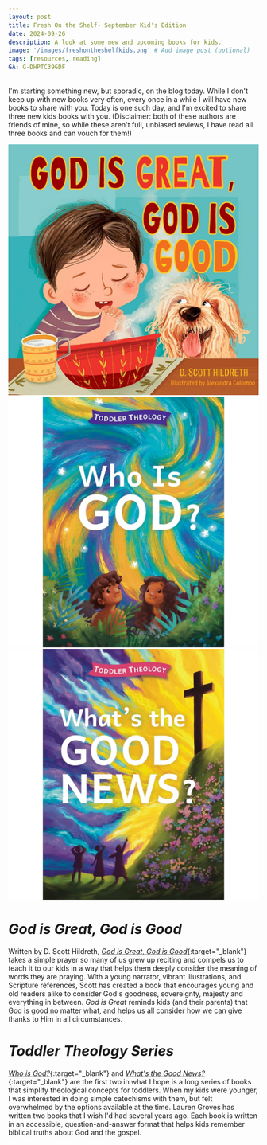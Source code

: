 ```yaml
---
layout: post
title: Fresh On the Shelf- September Kid's Edition
date: 2024-09-26
description: A look at some new and upcoming books for kids.
image: '/images/freshontheshelfkids.png' # Add image post (optional)
tags: [resources, reading]
GA: G-DHPTC39GDF
---
```

I'm starting something new, but sporadic, on the blog today. While I don't keep up with new books very often, every once in a while I will have new books to share with you. Today is one such day, and I'm excited to share three new kids books with you. (Disclaimer: both of these authors are friends of mine, so while these aren't full, unbiased reviews, I have read all three books and can vouch for them!)

<div class="gallery-box">
  <div class="gallery">
    <a href="https://amzn.to/4dogTgB" target="blank"><img src="/images/godisgreat.jpg"></a>
    <a href="https://amzn.to/3ZB9MOB" target="blank"><img src="/images/toddlertheology1.jpg"></a>
    <a href="https://amzn.to/3BmdUIc" target="blank"><img src="/images/toddlertheology2.jpg"></a>
  </div>
</div>

# *God is Great, God is Good*

Written by D. Scott Hildreth, [*God is Great, God is Good*](https://amzn.to/4dogTgB){:target="_blank"} takes a simple prayer so many of us grew up reciting and compels us to teach it to our kids in a way that helps them deeply consider the meaning of words they are praying. With a young narrator, vibrant illustrations, and Scripture references, Scott has created a book that encourages young and old readers alike to consider God's goodness, sovereignty, majesty and everything in between. *God is Great* reminds kids (and their parents) that God is good no matter what, and helps us all consider how we can give thanks to Him in all circumstances.

# *Toddler Theology Series*

[*Who is God?*](https://amzn.to/3ZB9MOB){:target="_blank"} and [*What's the Good News?*](https://amzn.to/3BmdUIc){:target="_blank"} are the first two in what I hope is a long series of books that simplify theological concepts for toddlers. When my kids were younger, I was interested in doing simple catechisms with them, but felt overwhelmed by the options available at the time. Lauren Groves has written two books that I wish I'd had several years ago. Each book is written in an accessible, question-and-answer format that helps kids remember biblical truths about God and the gospel.